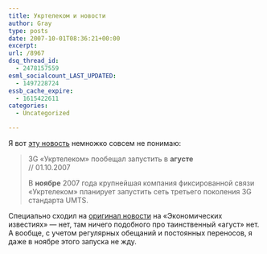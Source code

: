 ```yaml
---
title: Укртелеком и новости
author: Gray
type: posts
date: 2007-10-01T08:36:21+00:00
excerpt:
url: /8967
dsq_thread_id:
  - 2478157559
esml_socialcount_LAST_UPDATED:
  - 1497228724
essb_cache_expire:
  - 1615422611
categories:
  - Uncategorized

---
```








Я вот <a href="http://proit.com.ua/telecom/2007/10/01/111614.html" target="_blank">эту новость</a> немножко совсем не понимаю:

> 3G &#171;Укртелеком&#187; пообещал запустить в **агусте**  
> // 01.10.2007
> 
> В **ноябре** 2007 года крупнейшая компания фиксированной связи «Укртелеком» планирует запустить сеть третьего поколения 3G стандарта UMTS. 

Специально сходил на <a href="http://www.eizvestia.com/markets/full/25917" target="_blank">оригинал новости</a> на &#171;Экономических известиях&#187; &#8212; нет, там ничего подобного про таинственный &#171;агуст&#187; нет.  
А вообще, с учетом регулярных обещаний и постоянных переносов, я даже в ноябре этого запуска не жду.